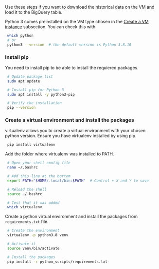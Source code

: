 Use these steps if you want to download the historical data on the VM and load it to the BigQuery table.

Python 3 comes preinstalled on the VM type chosen in the [Create a VM instance](../README.md#create-a-vm-instance) subsection.
You can check this with
   ```bash
    which python
    # or
    python3 --version  # the default version is Python 3.8.10
   ```

### Install pip
You need to install pip to be able to install the requiered packages.
   ```bash
    # Update package list
    sudo apt update

    # Install pip for Python 3
    sudo apt install -y python3-pip

    # Verify the installation 
    pip --version
   ```


### Create a virtual environment and install the packages
virtualenv allows you to create a virtual environment with your chosen python version. Ensure you have virtualenv installed by using pip.
   ```bash
    pip install virtualenv
   ```

Add the folder where virtualenv was installed to PATH.
   ```bash
    # Open your shell config file
    nano ~/.bashrc

    # Add this line at the bottom
    export PATH="$HOME/.local/bin:$PATH"  # Control + X and Y to save

    # Reload the shell
    source ~/.bashrc

    # Test that it was added
    which virtualenv
   ```

Create a python virtual environment and install the packages from `requirements.txt` file.
   ```bash
    # Create the environment
    virtualenv -p python3.8 venv

    # Activate it
    source venv/bin/activate

    # Install the packages
    pip install -r python_scripts/requirements.txt
   ```
